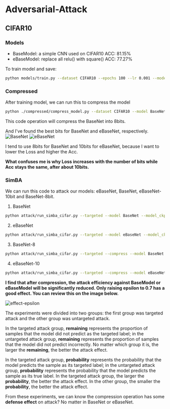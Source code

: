# Adversarial-Attack

## CIFAR10

### Models
- BaseModel: a simple CNN used on CIFAR10    ACC: 81.15%
- eBaseModel: replace all relu() with square()   ACC: 77.27%

To train model and save:
```bash
python models/train.py --dataset CIFAR10 --epochs 100 --lr 0.001 --model eBaseNet --save_dir ./checkpoint/CIFAR10/eBaseNet.pth
```

### Compressed
After training model, we can run this to compress the model
```bash
python ./compressed/compress_model.py --dataset CIFAR10 --model BaseNet --model_dir ./checkpoint/CIFAR10/BaseNet.pth --dataset_dir ./data --save_dir ./checkpoint/CIFAR10/BaseNet-8.pth --act_bits 8 --weight_bits 8
```
This code operation will compress the BaseNet into 8bits.

And I've found the best bits for BaseNet and eBaseNet, respectively.
![BaseNet](https://github.com/quliikay/Adversarial-Attack/blob/main/compressed/image/BaseNet.png?raw=true)
![eBaseNet](https://github.com/quliikay/Adversarial-Attack/blob/main/compressed/image/eBaseNet.png?raw=true)

I tend to use 8bits for BaseNet and 10bits for eBaseNet, because I want to lower the Loss and higher the Acc.

**What confuses me is why Loss increases with the number of bits while Acc stays the same, after about 10bits.**

### SimBA

We can run this code to attack our models: eBaseNet, BaseNet, eBaseNet-10bit and BaseNet-8bit.

1. BaseNet
```bash
python attack/run_simba_cifar.py --targeted --model BaseNet --model_ckpt ./checkpoint/CIFAR10/BaseNet.pth --epsilon 0.2 
```
2. eBaseNet
```bash
python attack/run_simba_cifar.py --targeted --model eBaseNet --model_ckpt ./checkpoint/CIFAR10/eBaseNet.pth --epsilon 0.2
```
3. BaseNet-8
```bash
python attack/run_simba_cifar.py --targeted --compress --model BaseNet --model_ckpt ./checkpoint/BaseNet-8.pth --epsilon 0.7
```
4. eBaseNet-10
```bash
python attack/run_simba_cifar.py --targeted --compress --model eBaseNet --model_ckpt ./checkpoint/eBaseNet-10.pth --epsilon 0.7
```
**I find that after compression, the attack efficiency against BaseModel or eBaseModel will be significantly reduced. Only raising epsilon to 0.7 has a good effect. You can review this on the image below.**

![effect-epsilon](https://github.com/quliikay/Adversarial-Attack/blob/main/scores/images.png?raw=true)

The experiments were divided into two groups: the first group was targeted attack and the other group was untargeted attack.

In the targeted attack group, **remaining** represents the proportion of samples that the model did not predict as the targeted label; in the untargeted attack group, **remaining** represents the proportion of samples that the model did not predict incorrectly. No matter which group it is, the larger the **remaining**, the better the attack effect.

In the targeted attack group, **probability** represents the probability that the model predicts the sample as its targeted label; in the untargeted attack group, **probability** represents the probability that the model predicts the sample as its true label. In the targeted attack group, the larger the **probability**, the better the attack effect. In the other group, the smaller the **probability**, the better the attack effect.

From these experiments, we can know the compression operation has some **defense effect** on attack? No matter in BaseNet or eBaseNet.



